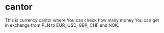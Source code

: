# cantor
This is currency cantor where You can check how many money You can get in exchange from PLN to EUR, USD, GBP, CHF and NOK. 
